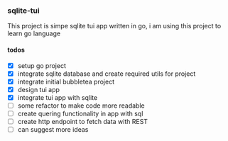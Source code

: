 ### sqlite-tui

This project is simpe sqlite tui app written in go, i am using this project to learn go language

#### todos

- [X] setup go project
- [X] integrate sqlite database and create required utils for project
- [X] integrate initial bubbletea project
- [X] design tui app
- [X] integrate tui app with sqlite
- [ ] some refactor to make code more readable
- [ ] create quering functionality in app with sql
- [ ] create http endpoint to fetch data with REST
- [ ]  can suggest more ideas